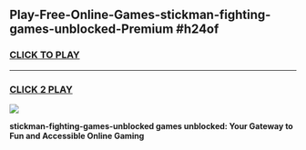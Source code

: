 
## Play-Free-Online-Games-stickman-fighting-games-unblocked-Premium #h24of
<h3>
<a href="https://premium.freeplayer.one?title=stickman-fighting-games-unblocked&ref=8M">CLICK TO PLAY</a></h3>
<hr>

<h3>
<a href="https://premium.freeplayer.one?title=stickman-fighting-games-unblocked&ref=8M">CLICK 2 PLAY</a>
  
</h3>

<a href="https://premium.freeplayer.one?title=stickman-fighting-games-unblocked&ref=8M"><img src="https://clearcache.store/games.png"></a>


**stickman-fighting-games-unblocked games unblocked: Your Gateway to Fun and Accessible Online Gaming**
